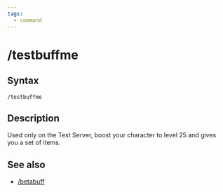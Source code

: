 ```yaml
---
tags:
  - command
---
```


# /testbuffme

## Syntax

<!--cmd-syntax-start-->
```eqcommand
/testbuffme
```
<!--cmd-syntax-end-->

## Description

<!--cmd-desc-start-->
Used only on the Test Server, boost your character to level 25 and gives you a set of items.
<!--cmd-desc-end-->

## See also

- [/betabuff](cmd-betabuff.md)